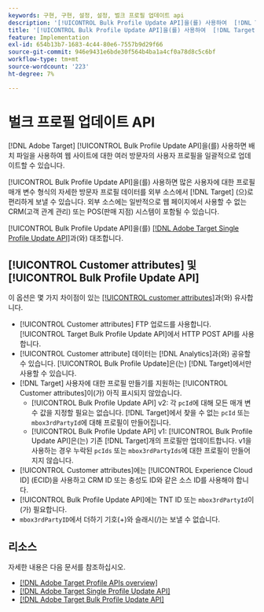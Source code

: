 ```yaml
---
keywords: 구현, 구현, 설정, 설정, 벌크 프로필 업데이트 api
description: '[!UICONTROL Bulk Profile Update API]을(를) 사용하여  [!DNL Target] 에 데이터를 가져옵니다.'
title: '[!UICONTROL Bulk Profile Update API]을(를) 사용하여  [!DNL Target] 에 데이터를 가져오려면 어떻게 해야 합니까?'
feature: Implementation
exl-id: 654b13b7-1683-4c44-80e6-7557b9d29f66
source-git-commit: 946e9431e6bde30f564b4ba1a4cf0a78d8c5c6bf
workflow-type: tm+mt
source-wordcount: '223'
ht-degree: 7%

---
```


# 벌크 프로필 업데이트 API

[!DNL Adobe Target] [!UICONTROL Bulk Profile Update API]을(를) 사용하면 배치 파일을 사용하여 웹 사이트에 대한 여러 방문자의 사용자 프로필을 일괄적으로 업데이트할 수 있습니다.

[!UICONTROL Bulk Profile Update API]을(를) 사용하면 많은 사용자에 대한 프로필 매개 변수 형식의 자세한 방문자 프로필 데이터를 외부 소스에서 [!DNL Target] (으)로 편리하게 보낼 수 있습니다. 외부 소스에는 일반적으로 웹 페이지에서 사용할 수 없는 CRM(고객 관계 관리) 또는 POS(판매 지점) 시스템이 포함될 수 있습니다.

[!UICONTROL Bulk Profile Update API]을(를) [[!DNL Adobe Target Single Profile Update API]](/help/dev/administer/profile-api/profile-single-api.md)과(와) 대조합니다.

## [!UICONTROL Customer attributes] 및 [!UICONTROL Bulk Profile Update API]

이 옵션은 몇 가지 차이점이 있는 [[!UICONTROL customer attributes]](/help/dev/before-implement/methods-to-get-data-into-target/customer-attributes.md)과(와) 유사합니다.

* [!UICONTROL Customer attributes] FTP 업로드를 사용합니다. [!UICONTROL Target Bulk Profile Update API]에서 HTTP POST API를 사용합니다.
* [!UICONTROL Customer attribute] 데이터는 [!DNL Analytics]과(와) 공유할 수 있습니다. [!UICONTROL Bulk Profile Update]은(는) [!DNL Target]에서만 사용할 수 있습니다.
* [!DNL Target] 사용자에 대한 프로필 만들기를 지원하는 [!UICONTROL Customer attributes]이(가) 아직 표시되지 않았습니다.
   * [!UICONTROL Bulk Profile Update API] v2: 각 `pcId`에 대해 모든 매개 변수 값을 지정할 필요는 없습니다. [!DNL Target]에서 찾을 수 없는 `pcId` 또는 `mbox3rdPartyId`에 대해 프로필이 만들어집니다.
   * [!UICONTROL Bulk Profile Update API] v1: [!UICONTROL Bulk Profile Update API]은(는) 기존 [!DNL Target]개의 프로필만 업데이트합니다. v1을 사용하는 경우 누락된 `pcIds` 또는 `mbox3rdPartyIds`에 대한 프로필이 만들어지지 않습니다.
* [!UICONTROL Customer attributes]에는 [!UICONTROL Experience Cloud ID] (ECID)을 사용하고 CRM ID 또는 충성도 ID와 같은 소스 ID를 사용해야 합니다.
* [!UICONTROL Bulk Profile Update API]에는 TNT ID 또는 `mbox3rdPartyId`이(가) 필요합니다.
* `mbox3rdPartyID`에서 더하기 기호(+)와 슬래시(/)는 보낼 수 없습니다.

## 리소스

자세한 내용은 다음 문서를 참조하십시오.

* [[!DNL Adobe Target Profile APIs overview]](/help/dev/administer/profile-api/profile-api-overview.md)
* [[!DNL Adobe Target Single Profile Update API]](/help/dev/administer/profile-api/profile-single-api.md)
* [[!DNL Adobe Target Bulk Profile Update API]](/help/dev/administer/profile-api/profile-bulk-api.md)
